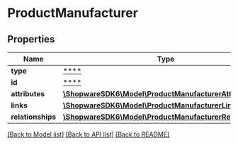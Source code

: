 # ProductManufacturer

## Properties
Name | Type | Description | Notes
------------ | ------------- | ------------- | -------------
**type** | [****](.md) |  | [optional] 
**id** | [****](.md) |  | [optional] 
**attributes** | [**\ShopwareSDK6\Model\ProductManufacturerAttributes**](ProductManufacturerAttributes.md) |  | [optional] 
**links** | [**\ShopwareSDK6\Model\ProductManufacturerLinks**](ProductManufacturerLinks.md) |  | [optional] 
**relationships** | [**\ShopwareSDK6\Model\ProductManufacturerRelationships**](ProductManufacturerRelationships.md) |  | [optional] 

[[Back to Model list]](../../README.md#documentation-for-models) [[Back to API list]](../../README.md#documentation-for-api-endpoints) [[Back to README]](../../README.md)

